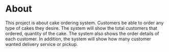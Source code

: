 # About

This project is about cake ordering system. Customers be able to order any type of cakes they desire.
The system will show the total customers that ordered, quantity of the cake.
The system also shows the order details of each customer. In addition, the system will show how many customer wanted delivery service or pickup.
